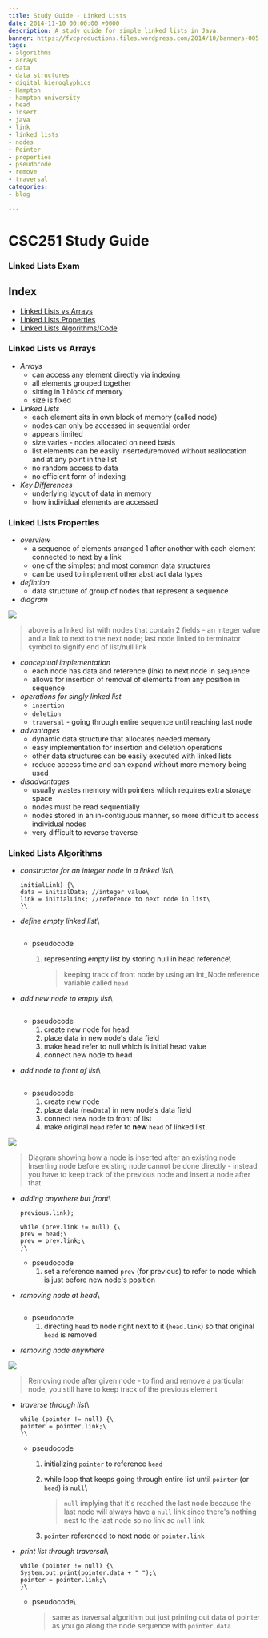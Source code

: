 ```yaml
---
title: Study Guide - Linked Lists
date: 2014-11-10 00:00:00 +0000
description: A study guide for simple linked lists in Java.
banner: https://fvcproductions.files.wordpress.com/2014/10/banners-005.jpg?w=1024&h=436&crop=1
tags:
- algorithms
- arrays
- data
- data structures
- digital hieroglyphics
- Hampton
- hampton university
- head
- insert
- java
- link
- linked lists
- nodes
- Pointer
- properties
- pseudocode
- remove
- traversal
categories:
- blog

---
```

# CSC251 Study Guide

### Linked Lists Exam

## Index

* [Linked Lists vs Arrays](#section-versus)
* [Linked Lists Properties](#section-linked)
* [Linked Lists Algorithms/Code](#section-algo)

### Linked Lists vs Arrays

* _Arrays_
  * can access any element directly via indexing
  * all elements grouped together
  * sitting in 1 block of memory
  * size is fixed
* _Linked Lists_
  * each element sits in own block of memory (called node)
  * nodes can only be accessed in sequential order
  * appears limited
  * size varies - nodes allocated on need basis
  * list elements can be easily inserted/removed without reallocation and at any point in the list
  * no random access to data
  * no efficient form of indexing
* _Key Differences_
  * underlying layout of data in memory
  * how individual elements are accessed

### Linked Lists Properties

* _overview_
  * a sequence of elements arranged 1 after another with each element connected to next by a link
  * one of the simplest and most common data structures
  * can be used to implement other abstract data types
* _defintion_
  * data structure of group of nodes that represent a sequence
* _diagram_

![](//upload.wikimedia.org/wikipedia/commons/thumb/6/6d/Singly-linked-list.svg/408px-Singly-linked-list.svg.png)

> above is a linked list with nodes that contain 2 fields - an integer value and a link to next to the next node; last node linked to terminator symbol to signify end of list/null link

* _conceptual implementation_
  * each node has data and reference (link) to next node in sequence
  * allows for insertion of removal of elements from any position in sequence
* _operations for singly linked list_
  * `insertion`
  * `deletion`
  * `traversal` - going through entire sequence until reaching last node
* _advantages_
  * dynamic data structure that allocates needed memory
  * easy implementation for insertion and deletion operations
  * other data structures can be easily executed with linked lists
  * reduce access time and can expand without more memory being used
* _disadvantages_
  * usually wastes memory with pointers which requires extra storage space
  * nodes must be read sequentially
  * nodes stored in an in-contiguous manner, so more difficult to access individual nodes
  * very difficult to reverse traverse

### Linked Lists Algorithms

* _constructor for an integer node in a linked list_\
  ```public Int_Node (int initialData, Int_node
  initialLink) {\
  data = initialData; //integer value\
  link = initialLink; //reference to next node in list\
  }\
  ```
* _define empty linked list_\

  ```Int_Node head = null;\

  ```

  * pseudocode

    1. representing empty list by storing null in head reference\

       > keeping track of front node by using an Int_Node reference variable called `head`

* _add new node to empty list_\

  ```head = new Int_Node(data, null);\

  ```

  * pseudocode
    1. create new node for head
    2. place data in new node's data field
    3. make head refer to null which is initial head value
    4. connect new node to head

* _add node to front of list_\

  ```head = new Int_Node(newData, head);\

  ```

  * pseudocode
    1. create new node
    2. place data (`newData`) in new node's data field
    3. connect new node to front of list
    4. make original `head` refer to **new** `head` of linked list

![](//upload.wikimedia.org/wikipedia/commons/thumb/4/4b/CPT-LinkedLists-addingnode.svg/474px-CPT-LinkedLists-addingnode.svg.png)

> Diagram showing how a node is inserted after an existing node\
> Inserting node before existing node cannot be done directly - instead you have to keep track of the previous node and insert a node after that

* _adding anywhere but front_\

  ```previous.link = new Int_Node(newData,
  previous.link);

  while (prev.link != null) {\
  prev = head;\
  prev = prev.link;\
  }\
  ```

  * pseudocode
    1. set a reference named `prev` (for previous) to refer to node which is just before new node's position

* _removing node at head_\

  ```head = head.link;\

  ```

  * pseudocode
    1. directing `head` to node right next to it (`head.link`) so that original `head` is removed

* _removing node anywhere_

![](//upload.wikimedia.org/wikipedia/commons/thumb/d/d4/CPT-LinkedLists-deletingnode.svg/380px-CPT-LinkedLists-deletingnode.svg.png)

> Removing node after given node - to find and remove a particular node, you still have to keep track of the previous element

* _traverse through list_\

  ```Int_Node pointer = head;
  while (pointer != null) {\
  pointer = pointer.link;\
  }\
  ```

  * pseudocode

    1. initializing `pointer` to reference `head`
    2. while loop that keeps going through entire list until `pointer` (or `head`) is `null`\

       > `null` implying that it's reached the last node because the last node will always have a `null` link since there's nothing next to the last node so no link so `null` link

    3. `pointer` referenced to next node or `pointer.link`

* _print list through traversal_\

  ```Int_Node pointer = head;
  while (pointer != null) {\
  System.out.print(pointer.data + " ");\
  pointer = pointer.link;\
  }\
  ```

  * pseudocode\

    > same as traversal algorithm but just printing out data of pointer as you go along the node sequence with `pointer.data`
